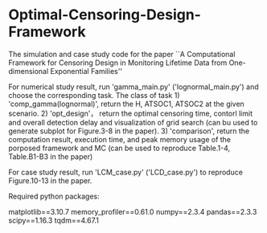 # Optimal-Censoring-Design-Framework
The simulation and case study code for the paper ``A Computational Framework for Censoring Design in Monitoring Lifetime Data from One-dimensional Exponential Families''

For numerical study result, run 'gamma_main.py' ('lognormal_main.py') and choose the corresponding task.
The class of task 1) 'comp_gamma(lognormal)', return the H, ATSOC1, ATSOC2 at the given scenario. 2) 'opt_design'， return the optimal censoring time, contorl limit and overall detection delay and visualization of grid search (can bu used to generate subplot for Figure.3-8 in the paper). 3) 'comparison', return the computation result, execution time, and peak memory usage of the porposed framework and MC (can be used to reproduce Table.1-4, Table.B1-B3 in the paper)

For case study result, run 'LCM_case.py' ('LCD_case.py') to reproduce Figure.10-13 in the paper.

Required python packages:

matplotlib==3.10.7
memory_profiler==0.61.0
numpy==2.3.4
pandas==2.3.3
scipy==1.16.3
tqdm==4.67.1
